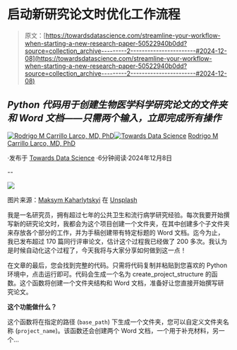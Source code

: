 # 启动新研究论文时优化工作流程

> 原文：[https://towardsdatascience.com/streamline-your-workflow-when-starting-a-new-research-paper-50522940b0dd?source=collection_archive---------2-----------------------#2024-12-08](https://towardsdatascience.com/streamline-your-workflow-when-starting-a-new-research-paper-50522940b0dd?source=collection_archive---------2-----------------------#2024-12-08)

## ***Python 代码用于创建生物医学科学研究论文的文件夹和 Word 文档——只需两个输入，立即完成所有操作***

[](https://medium.com/@rcarrillo90?source=post_page---byline--50522940b0dd--------------------------------)[![Rodrigo M Carrillo Larco, MD, PhD](../Images/458ed24625ded66ef47c5af718db3659.png)](https://medium.com/@rcarrillo90?source=post_page---byline--50522940b0dd--------------------------------)[](https://towardsdatascience.com/?source=post_page---byline--50522940b0dd--------------------------------)[![Towards Data Science](../Images/a6ff2676ffcc0c7aad8aaf1d79379785.png)](https://towardsdatascience.com/?source=post_page---byline--50522940b0dd--------------------------------) [Rodrigo M Carrillo Larco, MD, PhD](https://medium.com/@rcarrillo90?source=post_page---byline--50522940b0dd--------------------------------)

·发布于 [Towards Data Science](https://towardsdatascience.com/?source=post_page---byline--50522940b0dd--------------------------------) ·6分钟阅读·2024年12月8日

--

![](../Images/c9aa1d91de1076956838a6284b0ec791.png)

图片来源：[Maksym Kaharlytskyi](https://unsplash.com/@qwitka?utm_source=medium&utm_medium=referral) 在 [Unsplash](https://unsplash.com/?utm_source=medium&utm_medium=referral)

我是一名研究员，拥有超过七年的公共卫生和流行病学研究经验。每次我要开始撰写新的研究论文时，我都会为这个项目创建一个文件夹，在其中创建多个子文件夹来存放各个部分的工作，并为手稿创建带有特定标题的 Word 文档。迄今为止，我已发布超过 170 篇同行评审论文，估计这个过程我已经做了 200 多次。我认为是时候自动化这个过程了，今天我将与大家分享如何做到这一点！

在文章的最后，您会找到完整的代码。只需将代码复制并粘贴到您喜欢的 Python 环境中，点击运行即可。代码会生成一个名为 create_project_structure 的函数。这个函数将创建一个文件夹结构和 Word 文档，准备好让您直接开始撰写研究论文。

**这个功能做什么？**

这个函数将在指定的路径 (`base_path`) 下生成一个文件夹，您可以自定义文件夹名称 (`project_name`)。该函数还会创建两个 Word 文档，一个用于补充材料，另一个…
